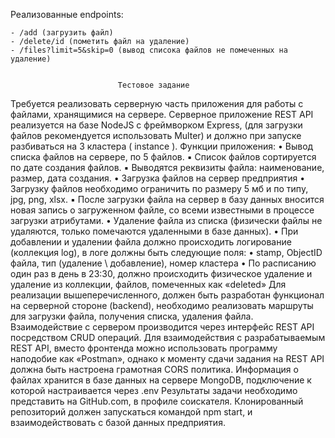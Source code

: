 Реализованные endpoints:

    - /add (загрузить файл)
    - /delete/id (пометить файл на удаление)
    - /files?limit=5&skip=0 (вывод списока файлов не помеченных на удаление)


                            Тестовое задание

Требуется реализовать серверную часть приложения для работы с файлами, хранящимися на сервере.
Серверное приложение REST API реализуется на базе NodeJS c фреймворком Express, (для загрузки файлов рекомендуется использовать Multer) и должно при запуске разбиваться на 3 кластера ( instance ).
Функции приложения:
    • Вывод списка файлов на сервере, по 5 файлов.
            ▪ Список файлов сортируется по дате создания файлов.
            ▪ Выводятся реквизиты файла: наименование, размер, дата создания.
    • Загрузка файлов на сервер предприятия
    • Загрузку файлов необходимо ограничить по размеру 5 мб и по типу, jpg, png, xlsx.
            ▪ После загрузки файла на сервер в базу данных вносится новая запись о загруженном файле, со всеми известными в процессе загрузки атрибутами.
    • Удаление файла из списка (физически файлы не удаляются, только помечаются удаленными в базе данных).
                • При добавлении и удалении файла должно происходить логирование (коллекция log), в логе должны быть следующие поля:
                • stamp, ObjectID файла, тип (удаление \ добавление), номер кластера
    • По расписанию один раз в день в 23:30, должно происходить физическое удаление и удаление из коллекции, файлов, помеченных как «deleted»
Для реализации вышеперечисленного, должен быть разработан функционал на серверной стороне (backend), необходимо реализовать маршруты для загрузки файла,  получения списка, удаления файла.
Взаимодействие с сервером производится через интерфейс REST API посредством CRUD операций. 
Для взаимодействия с разрабатываемым REST API, вместо фронтенда можно использовать программу наподобие как «Postman», однако к моменту сдачи задания на REST API должна быть настроена грамотная CORS политика.
Информация о файлах хранится в базе данных на сервере MongoDB, подключение к которой настраивается через .env
Результаты задачи необходимо представить на GitHub.com, в профиле соискателя. Клонированный репозиторий должен запускаться командой npm start, и взаимодействовать с базой данных предприятия.
